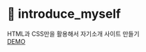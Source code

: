# 🦁 introduce_myself
HTML과 CSS만을 활용해서 자기소개 사이트 만들기<br/>
[DEMO](https://olrlozl.github.io/introduce_myself/)

